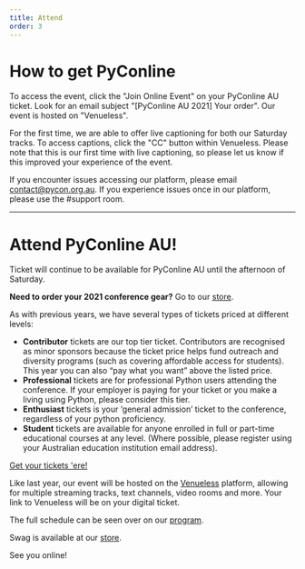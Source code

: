 ```yaml
---
title: Attend
order: 3
---
```


# How to get PyConline

To access the event, click the "Join Online Event" on your PyConline AU ticket. Look for an email subject "[PyConline AU 2021] Your order". Our event is hosted on "Venueless". 

For the first time, we are able to offer live captioning for both our Saturday tracks. To access captions, click the "CC" button within Venueless. Please note that this is our first time with live captioning, so please let us know if this improved your experience of the event. 

If you encounter issues accessing our platform, please email contact@pycon.org.au. If you experience issues once in our platform, please use the #support room.


---


# Attend PyConline AU!

Ticket will continue to be available for PyConline AU until the afternoon of Saturday. 

**Need to order your 2021 conference gear?** Go to our [store](/shirt).

As with previous years, we have several types of tickets priced at different levels:

- **Contributor** tickets are our top tier ticket. Contributors are recognised as minor sponsors because the ticket price helps fund outreach and diversity programs (such as covering affordable access for students). This year you can also “pay what you want” above the listed price.
- **Professional** tickets are for professional Python users attending the conference. If your employer is paying for your ticket or you make a living using Python, please consider this tier.
- **Enthusiast** tickets is your ‘general admission’ ticket to the conference, regardless of your python proficiency.
- **Student** tickets are available for anyone enrolled in full or part-time  educational courses at any level. (Where possible, please register using your Australian education institution email address).

<p class='center-content'>
	<a href='https://pretix.eu/pyconau/online2021/' class='btn btn-center btn-chonk'>
		Get your tickets 'ere!
	</a>
</p>

Like last year, our event will be hosted on the [Venueless](https://venueless.org/en/) platform, allowing for multiple streaming tracks, text channels, video rooms and more. Your link to Venueless will be on your digital ticket.

The full schedule can be seen over on our [program](/program/). 

Swag is available at our [store](/shirt).

See you online!

